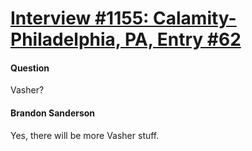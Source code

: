 # [Interview #1155: Calamity-Philadelphia, PA, Entry #62](https://www.theoryland.com/intvmain.php?i=1155#62)

#### Question

Vasher?

#### Brandon Sanderson

Yes, there will be more Vasher stuff.

